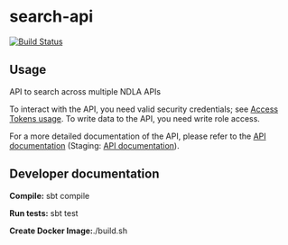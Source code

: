# search-api
[![Build Status](https://travis-ci.org/NDLANO/search-api.svg?branch=master)](https://travis-ci.org/NDLANO/search-api)

## Usage

API to search across multiple NDLA APIs


To interact with the API, you need valid security credentials; see [Access Tokens usage](https://github.com/NDLANO/auth/blob/master/README.md).
To write data to the API, you need write role access.

For a more detailed documentation of the API, please refer to the [API documentation](https://api.ndla.no) (Staging: [API documentation](https://staging.api.ndla.no)).


## Developer documentation

**Compile:** sbt compile

**Run tests:** sbt test

**Create Docker Image:**./build.sh